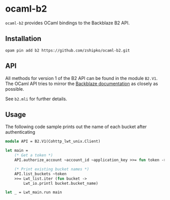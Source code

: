 # ocaml-b2

`ocaml-b2` provides OCaml bindings to the Backblaze B2 API.

## Installation

    opam pin add b2 https://github.com/zshipko/ocaml-b2.git

## API

All  methods for version 1 of the B2 API can be found in the module `B2.V1`. The
OCaml API tries to mirror the [Backblaze documentation](https://www.backblaze.com/b2/docs/) as closely as possible.

See `b2.mli` for further details.

## Usage

The following code sample prints out the name of each bucket after authenticating

```ocaml
module API = B2.V1(Cohttp_lwt_unix.Client)

let main =
    (* Get a token *)
    API.authorize_account ~account_id ~application_key >>= fun token ->

    (* Print existing bucket names *)
    API.list_buckets ~token
    >>= Lwt_list.iter (fun bucket ->
        Lwt_io.printl bucket.bucket_name)

let _ = Lwt_main.run main
```


